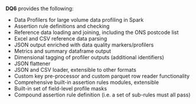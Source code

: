 **DQ6** provides the following:

* Data Profilers for large volume data profiling in Spark
* Assertion rule definitions and checking
* Reference data loading and joining, including the ONS postcode list
* Excel and CSV reference data parsing
* JSON output enriched with data quality markers/profilers
* Metrics and summary dataframe output
* Dimensional tagging of profiler outputs (additional identifiers)
* JSON flattener
* JSON and CSV loader, extensible to other formats
* Custom key pre-processor and custom parquet row reader functionality
* Comprehensive built-in assertion rules modules, extensible
* Built-in set of field-level profile masks
* Compound assertion rule definition (i.e. a set of sub-rules must all pass)
